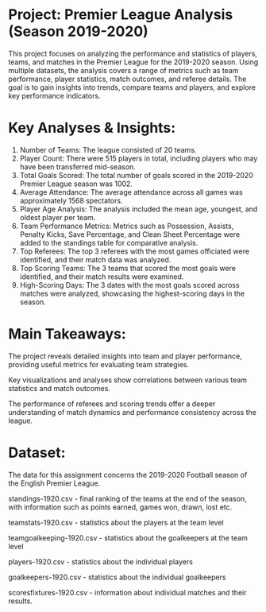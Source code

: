 # Project: Premier League Analysis (Season 2019-2020)
This project focuses on analyzing the performance and statistics of players, teams, and matches in the Premier League for the 2019-2020 season. Using multiple datasets, the analysis covers a range of metrics such as team performance, player statistics, match outcomes, and referee details. The goal is to gain insights into trends, compare teams and players, and explore key performance indicators.

# Key Analyses & Insights:
1. Number of Teams: The league consisted of 20 teams.
2. Player Count: There were 515 players in total, including players who may have been transferred mid-season.
3. Total Goals Scored: The total number of goals scored in the 2019-2020 Premier League season was 1002.
4. Average Attendance: The average attendance across all games was approximately 1568 spectators.
5. Player Age Analysis: The analysis included the mean age, youngest, and oldest player per team.
6. Team Performance Metrics: Metrics such as Possession, Assists, Penalty Kicks, Save Percentage, and Clean Sheet Percentage were added to the standings table for comparative analysis.
7. Top Referees: The top 3 referees with the most games officiated were identified, and their match data was analyzed.
8. Top Scoring Teams: The 3 teams that scored the most goals were identified, and their match results were examined.
9. High-Scoring Days: The 3 dates with the most goals scored across matches were analyzed, showcasing the highest-scoring days in the season.

# Main Takeaways:
The project reveals detailed insights into team and player performance, providing useful metrics for evaluating team strategies.

Key visualizations and analyses show correlations between various team statistics and match outcomes.

The performance of referees and scoring trends offer a deeper understanding of match dynamics and performance consistency across the league.

# Dataset:
The data for this assignment concerns the 2019-2020 Football season of the English Premier League.

standings-1920.csv - final ranking of the teams at the end of the season, with information such as points earned, games won, drawn, lost etc.

teamstats-1920.csv - statistics about the players at the team level

teamgoalkeeping-1920.csv - statistics about the goalkeepers at the team level

players-1920.csv - statistics about the individual players

goalkeepers-1920.csv - statistics about the individual goalkeepers

scoresfixtures-1920.csv - information about individual matches and their results.
